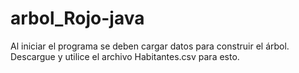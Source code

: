 # arbol_Rojo-java
Al iniciar el programa se deben cargar datos para construir el árbol. 
Descargue y utilice el archivo Habitantes.csv para esto.
